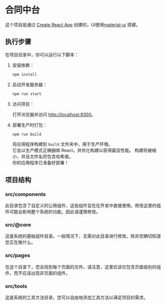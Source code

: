 # 合同中台

这个项目是通过 [Create React App](https://github.com/facebook/create-react-app) 创建的，UI使用[material-ui](https://mui.com/material-ui) 搭建。

## 执行步骤

在项目目录中，你可以运行以下脚本：
1. 安装依赖：

    ```bash
    npm install
    ```

2. 启动开发服务器：

    ```bash
    npm run start
    ```

3. 访问项目：

    打开浏览器并访问 [http://localhost:9300](http://localhost:9300)。

4. 部署生产时打包：

    ```bash
    npm run build
    ```
    将应用程序构建到 `build` 文件夹中，用于生产环境。  
    它会以生产模式正确捆绑 React，并优化构建以获得最佳性能。
    构建将被缩小，并且文件名将包含哈希值。  
    你的应用程序已准备好部署！


## 项目结构

### src/components

此目录包含了自定义的公用组件，这些组件旨在在开发中直接使用。修改这里的组件可能会影响整个系统的功能，因此请谨慎修改。

### src/@core

这是系统的基础组件目录。一般情况下，无需对此目录进行修改，除非您确切知道您正在做什么。

### src/pages

在这个目录下，您会找到每个页面的文件。请注意，这里应该仅包含页面级别的组件，而不应该出现非页面的组件。

### src/tools

这是系统的工具方法目录，您可以自由地添加工具方法以满足项目的需求。
